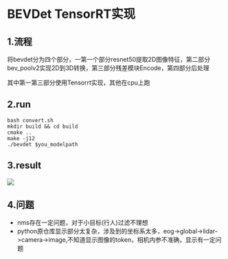 # BEVDet TensorRT实现
## 1.流程
将bevdet分为四个部分，一第一个部分resnet50提取2D图像特征，第二部分bev_poolv2实现2D到3D转换，第三部分残差模块Encode，第四部分后处理

其中第一第三部分使用Tensorrt实现，其他在cpu上跑

## 2.run

```shell
bash convert.sh
mkdir build && cd build
cmake ..
make -j12
./bevdet $you_modelpath
```

## 3.result
![](https://s3.bmp.ovh/imgs/2023/06/13/013063de906adc2f.jpg)

## 4.问题
+ nms存在一定问题，对于小目标(行人)过滤不理想
+ python原仓库显示部分太复杂，涉及到的坐标系太多，eog->global->lidar->camera->image,不知道显示图像的token，相机内参不准确，显示有一定问题